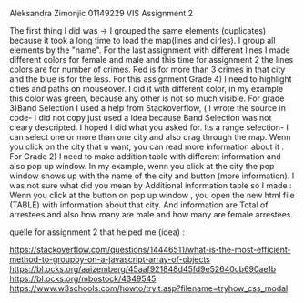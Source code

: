 Aleksandra Zimonjic 01149229
VIS Assignment 2


The first thing I did was -> I grouped the same elements (duplicates) because it took a long time to load the map(lines and cirles). I group all elements by the "name".  For the last assignment with different lines I made different colors for female and male and this time for assignment 2 the lines colors are for number of crimes. Red is for more than 3 crimes in that city and the blue is for the less. 
For this assignment  Grade 4) I need to highlight cities and paths on mouseover. I did it with different color, in my example this color was green, because any other is not so much visible. For grade 3)Band Selection  I used a help from Stackoverflow, ( I wrote the source in code- I did not copy just used a idea because Band Selection was not cleary descripted. I hoped I did what you asked for. Its a range selection- I can select one or more than one city and also drag through the map. 
Wenn you click on the city that u want, you can read more information about it .
For Grade 2) I need to make addition table with different information and also pop up window.
In my example, wenn you click at the city the pop window shows up with the name of the city and button (more information). I was not sure what did you mean by Additional information table so I made : Wenn you click at the button on pop up window , you open the new html file (TABLE) with information about that city. And information are Total of arrestees and also how many are male and how many are female arrestees. 

quelle for assignment 2 that helped me (idea) :

https://stackoverflow.com/questions/14446511/what-is-the-most-efficient-method-to-groupby-on-a-javascript-array-of-objects
https://bl.ocks.org/aaizemberg/45aaf921848d45fd9e52640cb690ae1b 
https://bl.ocks.org/mbostock/4349545
https://www.w3schools.com/howto/tryit.asp?filename=tryhow_css_modal





